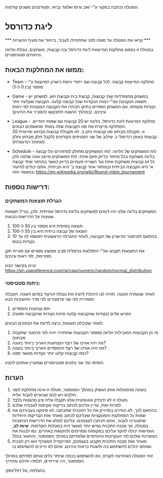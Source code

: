 המטלה נכתבה במקור ע"י יואב גרוס ואלעד נביאי, סטודנטים משנים קודמות.

# ליגת כדורסל

*** קראו את המטלה עד סופה לפני שתתחילו לעבוד, בייחוד את סעיף ההערות ***

במטלה זו נממש מחלקות המייצגות ליגת כדורסל ובה קבוצות, משחקים, טבלת הליגה וניתוחים סטטיסטיים.

 ## ממשו את המחלקות הבאות:

 - Team - מחלקה המייצגת קבוצה. לכל קבוצה שם ייחודי ורמת כישרון המיוצגת ע"י מספר (בין 0 ל-1)

 - Game - במשחק מתמודדות שתי קבוצות, קבוצת בית וקבוצת חוץ. למשחק יש תוצאה הנקבעת עפ"י כמות הנקודות שכל קבוצה קלעה. הקבוצה שקלעה יותר נקודות מנצחת. אם המשחק הסתיים בתיקו תבחרו את הקבוצה המנצחת לפי ראות עיניכם. (במהלך ההצגה תתבקשו להסביר את ההיגיון). 

 - League - מחלקה המייצגת ליגת כדורסל. בליגה יש 20 קבוצות עם שמות יחודיים.
 המחלקה מייצרת את סט הקבוצות שלה באחד מהאופנים הבאים:  
 א. מקבלת מבחוץ סט קבוצות נתון
 ב. לא מקבלת קבוצות מבחוץ ומייצרת 20 קבוצות באופן רנדומלי
 ג. שילוב של שני הסעיפים הקודמים (לקבל חלק מבחוץ וחלק לאתחל רנדומלית). 

 - Schedule - לוח המשחקים של הליגה. לוח המשחקים מחולק למחזורים וכל קבוצה בליגה משחקת בכל מחזור בדיוק פעם אחת. לוח המשחקים מייצג עונה שלמה ולכן כל זוג קבוצות משחקות אחת נגד השנייה פעמיים בדיוק כאשר במחזור אחד קבוצה א' היא הקבוצה הביתית ובמחזור אחר קבוצה ב' היא הביתית. 
 אתם יכולים להיעזר במאמר הזה: https://en.wikipedia.org/wiki/Round-robin_tournament 

 ## דרישות נוספות:

### הגרלת תוצאות המשחקים  

המשחקים בליגה שלנו יהיו דומים למשחקים בליגת כדורסל אמיתית. ולכן, נגריל תוצאות שעונות על הדרישות הבאות.

1. תוצאה בסיסית היא מספר בין 50 ל-100
2. תוצאה של קבוצה ביתית היא בין 55 ל-100
3. בהתאם לפרמטר הכישרון של הקבוצה, לאחר ההגרלה הראשונית יתווספו לה עד 10 נקודות בונוס. 

את התוצאות תקבעו עפ"י התפלגות נורמלית סביב ממוצע מסויים עם סטיית תקן מסויימת, לפי ראות עיניכם. 
 
עיינו בקישור הבא: https://en.cppreference.com/w/cpp/numeric/random/normal_distribution 

### ניתוח סטטיסטי:  

לאחר שנגמרה העונה, תהיה לנו היכולת להציג את טבלת הניקוד בסיום העונה. הטבלה מסודרת לפי שני פרמטרים לפי סדר החשיבות הבא:  
1. יחס נצחונות והפסדים
2. הפרש סלים (נקודות שהקבוצה קלעה פחות נקודות שהקבוצה ספגה)

לאחר שקיבלנו תוצאות, נרצה לדעת את הנתונים הבאים:  

1. מי הן הקבוצות המובילות הליגה (מספר הקבוצות שתחזירו יהיה לפי פרמטר שתקבלו מבחוץ)
2. מה היה אורכו של רצף הנצחונות הארוך ביותר בעונה?
3. מה היה אורכו של רצף ההפסדים הארוך ביותר בעונה?
4. כמה קבוצות קלעו יותר נקודות מאשר ספגו?

הוסיפו עוד שני נתונים סטטיסטיים שמעניין אותכם להציג. 

## הערות

1. בשונה מהמטלות אותן הגשתן במהלך הסמסטר, מטלה זו אינה מחולקת לשני חלקים ויש לכם שבועיים לעבוד עליה. 
2. מטלה זו לא תיבדק אוטומטית אלא תקבלו עליה ציון מהצגות בלבד.
3. למרות זאת, עדיין עליכם לכתוב בדיקות מקיפות לעבודה שלכם.
4. בהתאם לכך, לא הגדרנו במדוייק את כל התכנית שתכתבו. לא סיפקנו בעבורכם את שמות כל המחלקות והפונקציות שעליכם לכתוב מאחר ואת הבדיקות היחידות שתצטרכו לעבור, אתם תכתבו לעצמכם. עליכם למלא את הדרישות הכתובות במטלה, אך מבנה התכנית גמיש יותר מאשר היה במטלות הקודמות. 
**שימו לב**, הגמישות יכולה להקל עליכם במקומות מסויימים ולהקשות באחרים. נסו לבנות את המערכת שלכם לפי העקרונות ההנדסיים שלמדתם במהלך הסמסטר, והתואר בכלל.
5. מאחר ואת מבנה התכנית תקבעו בעצמכם, המייקפייל המצורף הוא רק תבנית שאתם יכולים להשתמש בה ולשנות כראות עיניכם. אתם לא חייבים להשתמש בו.

זוהי המטלה האחרונה לקורס, נסו להשתמש בכמה שיותר כלים אותם למדתם במהלך הסמסטר, היו יצירתיים, תלמדו ותיהנו מהדרך.

בהצלחה, 
טל זיכלינסקי
